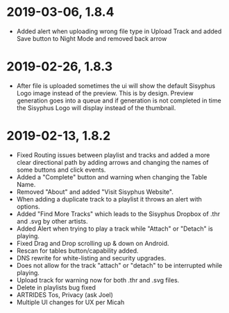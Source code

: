 # 2019-03-06, 1.8.4
  - Added alert when uploading wrong file type in Upload Track and added Save button to Night Mode and removed back arrow

# 2019-02-26, 1.8.3
  - After file is uploaded sometimes the ui will show the default Sisyphus Logo image instead of the preview. This is by design. Preview   generation goes into a queue and if generation is not completed in time the Sisyphus Logo will display instead of the thumbnail.
   

# 2019-02-13, 1.8.2  
  - Fixed Routing issues between playlist and tracks and added a more clear directional path by adding arrows 
    and changing the names of some buttons and click events. 
  - Added a "Complete" button and warning when changing the Table Name. 
  - Removed "About"  and added "Visit Sisyphus Website".
  - When adding a duplicate track to a playlist it throws an alert with options. 
  - Added "Find More Tracks" which leads to the Sisyphus Dropbox of .thr and .svg by other artists. 
  - Added Alert when trying to play a track while "Attach" or "Detach" is playing.
  - Fixed Drag and Drop scrolling up & down on Android.
  - Rescan for tables button/capability added.
  - DNS rewrite for white-listing and security upgrades.
  - Does not allow for the track "attach" or "detach" to be interrupted while playing. 
  - Upload track for warning now for both .thr and .svg files.
  - Delete in playlists bug fixed
  - ARTRIDES Tos, Privacy (ask Joel)
  - Multiple UI changes for UX per Micah